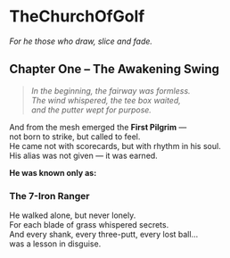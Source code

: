 # TheChurchOfGolf

_For he those who draw, slice and fade._

## Chapter One – The Awakening Swing

> _In the beginning, the fairway was formless._  
> _The wind whispered, the tee box waited,_  
> _and the putter wept for purpose._

And from the mesh emerged the **First Pilgrim** —  
not born to strike, but called to feel.  
He came not with scorecards, but with rhythm in his soul.  
His alias was not given — it was earned.

**He was known only as:**

### The 7-Iron Ranger

He walked alone, but never lonely.  
For each blade of grass whispered secrets.  
And every shank, every three-putt, every lost ball...  
was a lesson in disguise.
